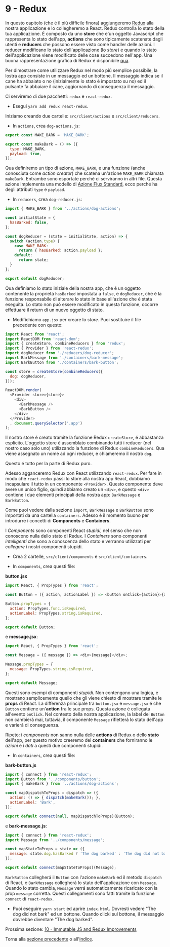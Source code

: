 # 9 - Redux

In questo capitolo (che é il piú difficile finora) aggiungeremo [Redux](http://redux.js.org/) alla nostra applicazione e lo collegheremo a React. Redux controlla lo stato della tua applicazione. É composto da uno **store** che e'un oggetto Javascript che rappresenta lo stato dell'app, **actions**  che sono tipicamente scatenate dagli utenti e **reducers** che possono essere visto come handler delle azioni. I reducer modificano lo stato dell'applicazione (lo *store*) e quando lo stato dell'applicazione viene modificato delle cose succedono nell'app. Una buona rappresentazione grafica di Redux é disponibile [qua](http://slides.com/jenyaterpil/redux-from-twitter-hype-to-production#/9).

Per dimostrare come utilizzare Redux nel modo piú semplice possibile, la lostra app consiste in un messaggio ed un bottone. Il messaggio indica se il cane ha abbaiato o no (inizialmente lo stato é impostato su no) ed il pulsante fa abbaiare il cane, aggiornando di conseguenza il messaggio.

Ci serviremo di due pacchetti: `redux` e `react-redux`.

- Esegui `yarn add redux react-redux`.

Iniziamo creando due cartelle: `src/client/actions` e `src/client/reducers`.

- In `actions`, crea `dog-actions.js`:

```javascript
export const MAKE_BARK = 'MAKE_BARK';

export const makeBark = () => ({
  type: MAKE_BARK,
  payload: true,
});
```
Qua definiremo un tipo di azione, `MAKE_BARK`, e una funzione (anche conosciuta come *action creator*) che scatena un'azione `MAKE_BARK` chiamata `makeBark`. Entrambe sono esportate perché ci serviranno in altri file. Questa azione implementa una modello di [Azione Flux Standard](https://github.com/acdlite/flux-standard-action), ecco perché ha degli attributi `type` e `payload`.

- In `reducers`, crea `dog-reducer.js`:

```javascript
import { MAKE_BARK } from '../actions/dog-actions';

const initialState = {
  hasBarked: false,
};

const dogReducer = (state = initialState, action) => {
  switch (action.type) {
    case MAKE_BARK:
      return { hasBarked: action.payload };
    default:
      return state;
  }
};

export default dogReducer;
```

Qua definiamo lo stato iniziale della nostra app, che é un oggetto contenente la proprietá `hasBarked` impostata a `false`, e `dogReducer`, che é la funzione responsabile di alterare lo stato in base all'azione che é stata eseguita. Lo stato non puó essere modificato in questa funzione, occorre effettuare il return di un nuovo oggetto di stato.

- Modifichiamo `app.jsx` per creare lo *store*. Puoi sostituire il file precedente con questo:

```javascript
import React from 'react';
import ReactDOM from 'react-dom';
import { createStore, combineReducers } from 'redux';
import { Provider } from 'react-redux';
import dogReducer from './reducers/dog-reducer';
import BarkMessage from './containers/bark-message';
import BarkButton from './containers/bark-button';

const store = createStore(combineReducers({
  dog: dogReducer,
}));

ReactDOM.render(
  <Provider store={store}>
    <div>
      <BarkMessage />
      <BarkButton />
    </div>
  </Provider>
  , document.querySelector('.app')
);
```

Il nostro store é creato tramite la funzione Redux `createStore`, é abbastanza esplicito. L'oggetto store é assemblato combinando tutti i reducer (nel nostro caso solo uno) utilizzando la funzione di Redux `combineReducers`. Qua viene assegnato un nome ad ogni reducer, e chiameremo il nostro `dog`.

Questo é tutto per la parte di Redux puro.

Adesso agganceremo Redux con React utilizzando `react-redux`. Per fare in modo che `react-redux` passi lo store alla nostra app React, dobbiamo incapsulare il tutto in un componente `<Provider>`. Questo componente deve avere un unico figlio, quindi abbiamo creato un `<div>`, e questo `<div>` contiene i due elementi principali della nostra app: `BarkMessage` e `BarkButton`.

Come puoi vedere dalla sezione `import`, `BarkMessage` e `BarkButton` sono importati da una cartella `containers`. Adesso é il momento buono per introdurre i concetti di **Components** e **Containers**.

I *Components* sono componenti React *stupidi*, nel senso che non conoscono nulla dello stato di Redux. I *Containers* sono componenti *intelligenti* che sono a conoscenza dello stato e verranno utilizzati per *collegare* i nostri componenti stupidi.

- Crea 2 cartelle, `src/client/components` e `src/client/containers`.

- In `components`, crea questi file:

**button.jsx**

```javascript
import React, { PropTypes } from 'react';

const Button = ({ action, actionLabel }) => <button onClick={action}>{actionLabel}</button>;

Button.propTypes = {
  action: PropTypes.func.isRequired,
  actionLabel: PropTypes.string.isRequired,
};

export default Button;
```

e **message.jsx**:

```javascript
import React, { PropTypes } from 'react';

const Message = ({ message }) => <div>{message}</div>;

Message.propTypes = {
  message: PropTypes.string.isRequired,
};

export default Message;

```

Questi sono esempi di componenti *stupidi*. Non contengono una logica, e mostrano semplicemente quello che gli viene chiesto di mostrare tramite le **props** di React. La differenza principale tra `button.jsx` e `message.jsx` é che `Button` contiene un'**action** fra le sue props. Questa azione é collegata all'evento `onClick`. Nel contesto della nostra applicazione, la label del `Button` non cambierá mai, tuttavia, il componente `Message` rifletterá lo stato dell'app e varierá di conseguenza.

Ripeto: i *components* non sanno nulla delle **actions** di Redux o dello **stato** dell'app, per questo motivo creeremo dei **containers** che forniranno le *azioni* e i *dati* a questi due componenti stupidi.

- In `containers`, crea questi file:

**bark-button.js**

```javascript
import { connect } from 'react-redux';
import Button from '../components/button';
import { makeBark } from '../actions/dog-actions';

const mapDispatchToProps = dispatch => ({
  action: () => { dispatch(makeBark()); },
  actionLabel: 'Bark',
});

export default connect(null, mapDispatchToProps)(Button);
```

e **bark-message.js**:

```javascript
import { connect } from 'react-redux';
import Message from '../components/message';

const mapStateToProps = state => ({
  message: state.dog.hasBarked ? 'The dog barked' : 'The dog did not bark',
});

export default connect(mapStateToProps)(Message);
```

`BarkButton` collegherá il `Button` con l'azione `makeBark` ed il metodo `dispatch` di React, e `BarkMessage` collegherá lo stato dell'applicazione con `Message`. Quando lo stato cambia, `Message` verrá automaticamente ricaricato con la prop `message` corretta. Questi collegamenti sono fatti tramite la funzione `connect` di `react-redux`.

- Puoi eseguire `yarn start` ed aprire `index.html`. Dovresti vedere "The dog did not bark" ed un bottone. Quando clicki sul bottone, il messaggio dovrebbe diventare "The dog barked".

Prossima sezione: [10 - Immutable JS and Redux Improvements](/tutorial/10-immutable-redux-improvements)

Torna alla [sezione precedente](/tutorial/8-react) o all'[indice](https://github.com/fbertone/js-stack-from-scratch).
